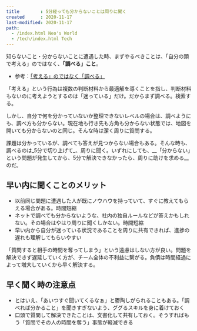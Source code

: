 ```yaml
---
title        : 5分経っても分からないことは周りに聞く
created      : 2020-11-17
last-modified: 2020-11-17
path:
  - /index.html Neo's World
  - /tech/index.html Tech
---
```


知らないこと・分からないことに遭遇した時、まずやるべきことは、「自分の頭で考える」のではなく、__「調べる」こと__。

- 参考：[「考える」のではなく「調べる」](dont-think-search.html)

「考える」という行為は複数の判断材料から最適解を導くことを指し、判断材料もないのに考えようとするのは「迷っている」だけ。だからまず調べる。検索する。

しかし、自分で何を分かっていないか整理できないレベルの場合は、調べようにも、調べ方も分からない。現在地も行き先も方角も分からない状態では、地図を開いても分からないのと同じ。そんな時は潔く周りに質問する。

課題は分かっているが、調べても答えが見つからない場合もある。そんな時も、調べるのは_5分で切り上げて_、周りに聞く。いずれにしても、__「分からない」という問題が発生してから、5分で解決できなかったら、周りに助けを求める__のだ。


## 早い内に聞くことのメリット

- 以前同じ問題に遭遇した人が既にノウハウを持っていて、すぐに教えてもらえる場合がある。時間短縮
- ネットで調べても分からないような、社内の独自ルールなどが答えかもしれない。その場合はやはり周りに聞くしかない。時間短縮
- 早い内から自分が迷っている状況であることを周りに共有できれば、進捗の遅れも理解してもらいやすい

「質問すると相手の時間を奪ってしまう」という遠慮はしない方が良い。問題を解決できず遅延していく方が、チーム全体の不利益に繋がる。負債は時間経過によって増大していくから早く解決する。


## 早く聞く時の注意点

- とはいえ、「あいつすぐ聞いてくるなぁ」と鬱陶しがられることもある。「調べれば分かること」を聞きすぎないよう、ググるスキルを身に着けておく
- 口頭で質問して解決できたことは、文書化して共有しておく。そうすればもう「質問でその人の時間を奪う」事態が軽減できる
